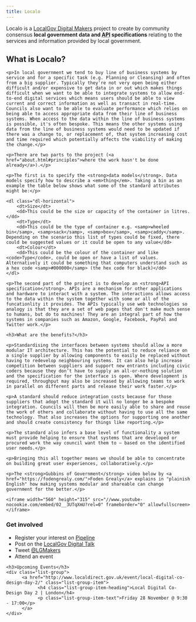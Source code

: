 ```yaml
---
title: Localo
---
```


<p class="lead">Localo is a <a href="http://localgovdigital.info/localgov-digital-makers">LocalGov Digital Makers</a> project to create by community consensus <strong>local government data and <abbr title="Application Programming Interface">API</abbr> specifications</strong> relating to the services and information provided by local government.</p>

<div class="row">
  <div class="col-md-7">
  	<h2>What is Localo?</h2>

  	<p>In local government we tend to buy line of business systems by service and for a specific task (e.g. Planning or Cleansing) and often from a big supplier. Typically they're not very open being either difficult and/or expensive to get data in or out which makes things difficult when we want to be able to integrate systems to allow end-to-end digital services which means users should be able to view current and correct information as well as transact in real-time. Councils also want to be able to evaluate performance which relies on being able to access appropriate data from their line of business systems. When access to the data within the line of business systems is possible, it's often bespoke. This means the other systems using data from the line of business systems would need to be updated if there was a change to, or replacement of, that system increasing cost and time required which potentially affects the viability of making the change.</p>

  	<p>There are two parts to the project (<a href="about.html#principles">where the work hasn't be done already</a>).</p>

  	<p>The first is to specify the <strong>data models</strong>. Data models specify how to describe a <em>thing</em>. Taking a bin as an example the table below shows what some of the standard attributes might be:</p>

  	<dl class="dl-horizontal">
		<dt>Size</dt>
		<dd>This could be the size or capacity of the container in litres.</dd>
		<dt>Type</dt>
		<dd>This could be the type of container e.g. <samp>wheeled bin</samp>, <samp>sack</samp>, <samp>box</samp>, <samp>caddy</samp>. Depending on the scenario this list of types could be fixed, there could be suggested values or it could be open to any value</dd>
		<dt>Colour</dt>
		<dd>This could be the colour of the container and like <code>Type</code>, could be open or have a list of values. Alternatively it could be something that computers understand such as a hex code <samp>#000000</samp> (the hex code for black)</dd>
	</dl>

  	<p>The second part of the project is to develop an <strong>API specification</strong>. APIs are a mechanism for other applications and hardware to interact with a system. The interactions allows access to the data within the system together with some or all of the funcationlity it provides. The APIs typically use web technologies so analogy is that they are a set of web pages that don't make much sense to humans, but do to machines! They are an integral part of how the systems in companies such as Amazon, Google, Facebook, PayPal and Twitter work.</p>

  	<h3>What are the benefits?</h3>

  	<p>Standardising the interfaces between systems should allow a more modular IT architecture. This has the potential to reduce reliance on a single supplier by allowing components to easily be replaced without having to redevelop neighbouring systems. It can also help increase competition between suppliers and support new entrants including civic coders because they don’t have to supply an all-or-nothing solution and the specification for the interface is open. Where development is required, throughput may also be increased by allowing teams to work in parallel on different parts and release their work faster.</p>

  	<p>A standard should reduce integration costs because for those suppliers that adopt the standard it will no longer be a bespoke integration. Councils will then be more easily able to share and reuse the work of others and collaborate without having to use all the same technology. That also increases the options for supporting one another and should create consistency for things like reporting.</p>

	<p>The standard also infers a base level of functionality a system must provide helping to ensure that systems that are developed or procured work the way council want them to – based on the identified user needs.</p>

	<p>Bringing this all together means we should be able to concentrate on building great user experiences, collaboratively.</p>

  	<p>The <strong>Gubbins of Government</strong> video below by <a href="https://fodengrealy.com/">Foden Grealy</a> explains in "plainish English" how making systems modular and shareable can change government for the better.</p>

	<iframe width="560" height="315" src="//www.youtube-nocookie.com/embed/02__3UTqXmU?rel=0" frameborder="0" allowfullscreen></iframe>

  </div>
  <div class="col-md-4 col-md-push-1">
	<h3>Get involved</h3>
	<ul class="list-unstyled">
		<li>Register your interest on <a href="http://pipeline.localgovdigital.info/">Pipeline</a></li>
		<li>Post on the <a href="http://localgovdigital.discoursehosting.net/">LocalGov Digital Talk</a></li>
		<li>Tweet <a href="https://twitter.com/LGMakers">@LGMakers</a></li>
		<li>Attend an event</l1>
	</ul>

    <h3>Upcoming Events</h3>
	<div class="list-group">
		  <a href="http://www.localdirect.gov.uk/event/local-digital-co-design-day-2/" class="list-group-item">
				<h4 class="list-group-item-heading">Local Digital Co-Design Day 2 | London</h4>
				<p class="list-group-item-text">Friday 28 November @ 9:30 - 17:00</p>
		  </a>
	</div>
  </div>
</div>